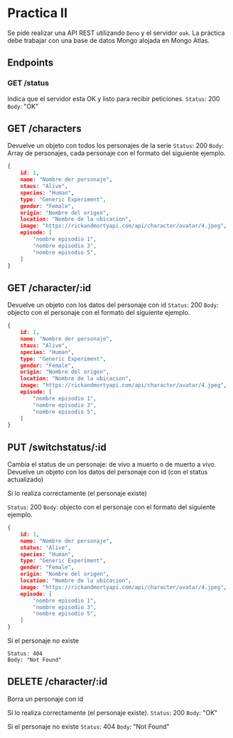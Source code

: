 # Practica II

Se pide realizar una API REST utilizando `Deno` y el servidor `oak`. La práctica debe trabajar con una base de datos Mongo alojada en Mongo Atlas.

## Endpoints

### GET /status
Indica que el servidor esta OK y listo para recibir peticiones.
`Status`: 200
`Body`: "OK"


## GET /characters
Devuelve un objeto con todos los personajes de la serie
`Status`: 200
`Body`: Array de personajes, cada personaje con el formato del siguiente ejemplo.
```json
{
    id: 1,
    name: "Nombre der personaje",
    staus: "Alive",
    species: "Human",
    type: "Generic Experiment",
    gender: "Female",
    origin: "Nombre del origen",
    location: "Nombre de la ubicacion",
    image: "https://rickandmortyapi.com/api/character/avatar/4.jpeg",
    episode: [
        "nombre episodio 1",
        "nombre episodio 3",
        "nombre episodio 5",
    ]
}
``` 

## GET /character/:id
Devuelve un objeto con los datos del personaje con id
`Status`: 200
`Body`: objecto con el personaje con el formato del siguiente ejemplo.
```json
{
    id: 1,
    name: "Nombre der personaje",
    staus: "Alive",
    species: "Human",
    type: "Generic Experiment",
    gender: "Female",
    origin: "Nombre del origen",
    location: "Nombre de la ubicacion",
    image: "https://rickandmortyapi.com/api/character/avatar/4.jpeg",
    episode: [
        "nombre episodio 1",
        "nombre episodio 3",
        "nombre episodio 5",
    ]
}
``` 

## PUT /switchstatus/:id
Cambia el status de un personaje: de vivo a muerto o de muerto a vivo.
Devuelve un objeto con los datos del personaje con id (con el status actualizado)

Si lo realiza correctamente (el personaje existe)

`Status`: 200
`Body`: objecto con el personaje con el formato del siguiente ejemplo.
```json
{
    id: 1,
    name: "Nombre der personaje",
    status: "Alive",
    species: "Human",
    type: "Generic Experiment",
    gender: "Female",
    origin: "Nombre del origen",
    location: "Nombre de la ubicacion",
    image: "https://rickandmortyapi.com/api/character/avatar/4.jpeg",
    episode: [
        "nombre episodio 1",
        "nombre episodio 3",
        "nombre episodio 5",
    ]
}
``` 

Si el personaje no existe

```
Status: 404
Body: "Not Found"
```

## DELETE /character/:id
Borra un personaje con id

Si lo realiza correctamente (el personaje existe).
`Status`: 200
`Body`: "OK"

Si el personaje no existe
`Status`: 404
`Body`: "Not Found"
